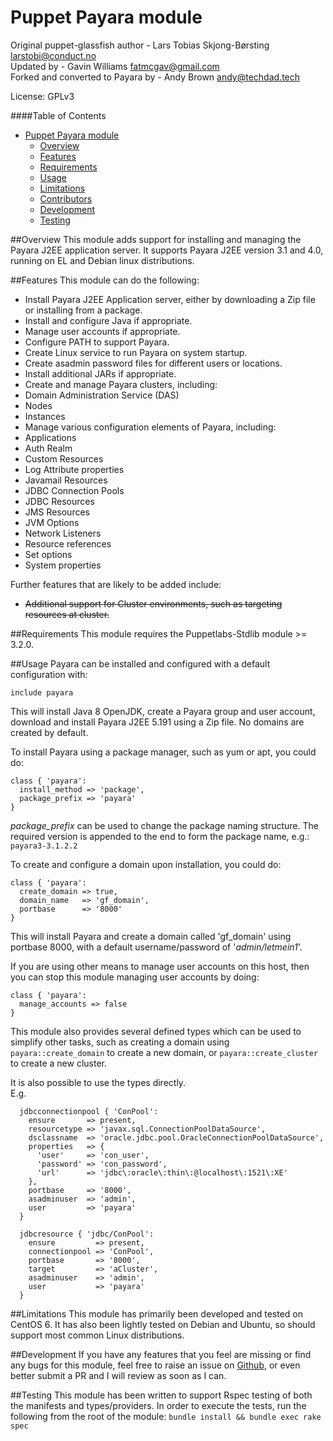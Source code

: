 # Puppet Payara module

Original puppet-glassfish author - Lars Tobias Skjong-Børsting <larstobi@conduct.no>  
Updated by - Gavin Williams <fatmcgav@gmail.com>  
Forked and converted to Payara by - Andy Brown <andy@techdad.tech>

License: GPLv3

####Table of Contents
- [Puppet Payara module](#puppet-payara-module)
	- [Overview](#overview)
	- [Features](#features)
	- [Requirements](#requirements)
	- [Usage](#usage)
	- [Limitations](#limitations)
	- [Contributors](#contributors)
	- [Development](#development)
	- [Testing](#testing)

##Overview
This module adds support for installing and managing the Payara J2EE application server.
It supports Payara J2EE version 3.1 and 4.0, running on EL and Debian linux distributions.

##Features
This module can do the following:
 * Install Payara J2EE Application server, either by downloading a Zip file
 or installing from a package.
 * Install and configure Java if appropriate.
 * Manage user accounts if appropriate.
 * Configure PATH to support Payara.
 * Create Linux service to run Payara on system startup.
 * Create asadmin password files for different users or locations.
 * Install additional JARs if appropriate.
 * Create and manage Payara clusters, including:
  * Domain Administration Service (DAS)
  * Nodes
  * Instances
 * Manage various configuration elements of Payara, including:
  * Applications
  * Auth Realm
  * Custom Resources
  * Log Attribute properties
  * Javamail Resources
  * JDBC Connection Pools
  * JDBC Resources
  * JMS Resources
  * JVM Options
  * Network Listeners
  * Resource references
  * Set options
  * System properties

Further features that are likely to be added include:
 * ~~Additional support for Cluster environments, such as targeting resources at cluster.~~

##Requirements
This module requires the Puppetlabs-Stdlib module >= 3.2.0.

##Usage
Payara can be installed and configured with a default configuration with:  
```puppet
include payara
```
This will install Java 8 OpenJDK, create a Payara group and user account,
download and install Payara J2EE 5.191 using a Zip file. No domains are created by default.

To install Payara using a package manager, such as yum or apt, you could do:
```puppet
class { 'payara':
  install_method => 'package',
  package_prefix => 'payara'
}
```
_package_prefix_ can be used to change the package naming structure.
The required version is appended to the end to form the package name, e.g.: `payara3-3.1.2.2`

To create and configure a domain upon installation, you could do:
```puppet
class { 'payara':
  create_domain => true,
  domain_name   => 'gf_domain',
  portbase      => '8000'
}
```
This will install Payara and create a domain called 'gf_domain' using portbase 8000,
with a default username/password of '_admin/letmein1_'.

If you are using other means to manage user accounts on this host,
then you can stop this module managing user accounts by doing:
```puppet
class { 'payara':
  manage_accounts => false
}
```

This module also provides several defined types which can be used to simplify other tasks,
such as creating a domain using `payara::create_domain` to create a new domain,
or `payara::create_cluster` to create a new cluster.  

It is also possible to use the types directly.   
E.g.
```puppet
  jdbcconnectionpool { 'ConPool':
    ensure       => present,
    resourcetype => 'javax.sql.ConnectionPoolDataSource',
    dsclassname  => 'oracle.jdbc.pool.OracleConnectionPoolDataSource',
    properties   => {
      'user'     => 'con_user',
      'password' => 'con_password',
      'url'      => 'jdbc\:oracle\:thin\:@localhost\:1521\:XE'
    },
    portbase     => '8000',
    asadminuser  => 'admin',
    user         => 'payara'
  }

  jdbcresource { 'jdbc/ConPool':
    ensure         => present,
    connectionpool => 'ConPool',
    portbase       => '8000',
    target         => 'aCluster',
    asadminuser    => 'admin',
    user           => 'payara'
  }
```

##Limitations
This module has primarily been developed and tested on CentOS 6.
It has also been lightly tested on Debian and Ubuntu, so should support most common Linux distributions.

##Development
If you have any features that you feel are missing or find any bugs for this module,
feel free to raise an issue on [Github](https://github.com/andytechdad/puppet-payara/issues?state=open),
or even better submit a PR and I will review as soon as I can.

##Testing
This module has been written to support Rspec testing of both the manifests and types/providers.
In order to execute the tests, run the following from the root of the module:
 `bundle install && bundle exec rake spec`  
